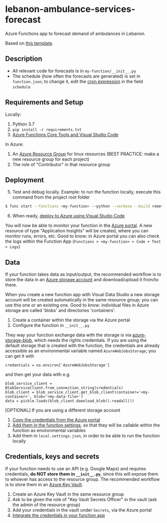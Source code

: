 # lebanon-ambulance-services-forecast
Azure Functions app to forecast demand of ambulances in Lebanon.

Based on [this template](https://github.com/jmargutt/azure-python-function-app).

## Description
* All relevant code for forecasts is in `my-function/__init__.py`
* The schedule (how often the forecasts are generated) is set in `function.json`; to change it, edit the [cron expression](https://crontab.guru/) in the field `schedule`

## Requirements and Setup
Locally:
1. Python 3.7
2. `pip install -r requirements.txt`
3. [Azure Functions Core Tools and Visual Studio Code](https://docs.microsoft.com/en-us/azure/developer/python/tutorial-vs-code-serverless-python-01#configure-your-environment)

In Azure:
1. An [Azure Resource Group](https://docs.microsoft.com/en-us/azure/azure-resource-manager/management/overview) for linux resources (BEST PRACTICE: make a new resource group for each project)
2. The role of "Contributor" in that resource group

## Deployment
5. Test and debug locally. Example: to run the function locally, execute this command from the project root folder
```sh 
$ func start --functions <my-function> --python --verbose --build remote
```
6. When ready, [deploy to Azure using Visual Studio Code](https://docs.microsoft.com/en-us/azure/developer/python/tutorial-vs-code-serverless-python-05)

You will now be able to monitor your function in the [Azure portal](https://portal.azure.com/). A new resource of type "Application Insights" will be created, where you can monitor runs, errors, etc. Good to know: in Azure portal you can also check the logs within the Function App (`Functions > <my-function> > Code + Test > Logs`)

## Data
If your function takes data as input/output, the recommended workflow is to store the data in an [Azure storage account](https://docs.microsoft.com/en-us/azure/storage/common/storage-account-overview) and download/upload it from/to there.

When you create a new function app with Visual Data Studio a new storage account will be created automatically in the same resource group; you can use this one or an existing one. Good to know: individual files in Azure storage are called 'blobs' and directories 'containers'.
1. Create a container within the storage via the Azure portal
2. Configure the function in `__init__.py`

They way your function exchange data with the storage is via [azure-storage-blob](https://pypi.org/project/azure-storage-blob/), which needs the rights credentials. If you are using the default storage that is created with the function, the credentials are already accessible as an environmental variable named `AzureWebJobsStorage`; you can get it with
```
credentials = os.environ['AzureWebJobsStorage']
```
and then get your data with e.g.
```
blob_service_client = BlobServiceClient.from_connection_string(credentials)
blob_client = blob_service_client.get_blob_client(container='<my-container>', blob='<my-data-file>')
data = pickle.loads(blob_client.download_blob().readall())
```
[OPTIONAL] If you are using a different storage account
1. [Copy the credentials from the Azure portal](https://docs.microsoft.com/en-us/azure/storage/blobs/storage-quickstart-blobs-python#copy-your-credentials-from-the-azure-portal)
2. [Add them in the function settings](https://docs.microsoft.com/en-us/azure/azure-functions/functions-how-to-use-azure-function-app-settings#settings), so that they will be callable within the function as environmental variables
3. Add them in `local.settings.json`, in order to be able to run the function locally

## Credentials, keys and secrets
If your function needs to use an API (e.g. Google Maps) and requires credentials, **do NOT store them in `__init__.py`**, since this will expose them to whoever has access to the resource group. The recommended workflow is to store them in an [Azure Key Vault](https://docs.microsoft.com/en-us/azure/key-vault/general/overview).
1. Create an Azure Key Vault in the same resource group
2. Ask to be given the role of "Key Vault Secrets Officer" in the vault (ask the admin of the resource group)
3. Add your credentials in the vault under `Secrets`, via the Azure portal
4. [Integrate the credentials in your function app](https://daniel-krzyczkowski.github.io/Integrate-Key-Vault-Secrets-With-Azure-Functions/)
